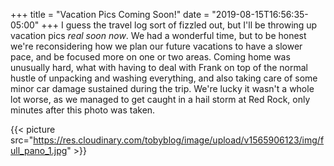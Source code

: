 +++
title = "Vacation Pics Coming Soon!"
date = "2019-08-15T16:56:35-05:00"
+++
I guess the travel log sort of fizzled out, but I'll be throwing up vacation pics *real soon now*. We had a wonderful time, but to be honest we're reconsidering how we plan our future vacations to have a slower pace, and be focused more on one or two areas. Coming home was unusually hard, what with having to deal with Frank on top of the normal hustle of unpacking and washing everything, and also taking care of some minor car damage sustained during the trip. We're lucky it wasn't a whole lot worse, as we managed to get caught in a hail storm at Red Rock, only minutes after this photo was taken.

{{< picture src="https://res.cloudinary.com/tobyblog/image/upload/v1565906123/img/full_pano_1.jpg" >}}